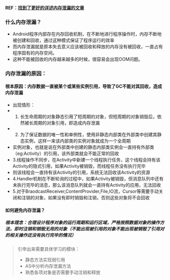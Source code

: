 #### REF：[找到了更好的详述内存泄漏的文章](https://github.com/GeniusVJR/LearningNotes/blob/master/Part1/Android/Android%E5%86%85%E5%AD%98%E6%B3%84%E6%BC%8F%E6%80%BB%E7%BB%93.md)

### 什么内存泄漏？
* Android程序内部存在内存回收机制，在不断地进行程序操作时，内存不断地被创建和回收，通过这种模式保证了程序运行的效率
* 而内存泄漏就是原本失去意义应该被回收和释放的内存没有被回收，一直占有程序固有的内存空间。
* 这种不能被回收的内存越来越多的时候，很容易会出现OOM问题。

### 内存泄漏的原因：

#### 根本原因：内存数据一直被某个或某些实例引用，导致了GC不能对其回收，造成内存泄漏
* 出现情形：
* 1. 长生命周期的对象静态引用了短周期的对象，但短周期的对象销毁后，依然被长周期的对象引用，即造成内存泄漏
* 2. 为了保证数据的唯一性和单例性，使用非静态内部类在外部类中创建其静态实例，这样一来该内部类的实例对象就成为一个全周期
*   实例对象，也就是说在外部类中创建的静态内部类实例会一直持有外部类（eg:Activity）的引用，该外部类就会不能正常的回收
* 3.线程操作不同步，在Activity中新建一个线程执行任务，这个线程会持有该Activity的隐式引用，如果Activity被销毁，而线程任务没有执行完毕
*   则该线程会一直持有该Activity的引用，系统无法回收该Activity的资源
* 4.Handler机制在不断轮询的过程中，如果Activity被销毁，但消息队列中还有未执行完毕的消息，那么该消息队列就会一直持有Activity的应用，无法回收
* 5.对于BraodcastReceiver,ContentProvider,File,IO流，Cursor等需要手动关闭和注销的对象，如果没有即时销毁和注销，否则这些对象将不会回收

#### 如何避免内存泄漏？
##### 根本理念：合理设计程序对象的运行周期和运行区域，严格按照数据对象的操作方法，即时注销和销毁无用的对象（不能出现被引用的对象不能出现被销毁了引用对的相关操作还没有执行完毕的情况）

> 引申出来需要具体学习的模块：
> * 静态方法实现弱引用
> * AS中分析内存泄漏方法
> * 熟悉各项对象是否需要手动注销和释放
